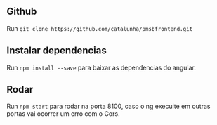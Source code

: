 ## Github

Run `git clone https://github.com/catalunha/pmsbfrontend.git`

## Instalar dependencias

Run `npm install --save` para baixar as dependencias do angular.

## Rodar

Run `npm start` para rodar na porta 8100, caso o ng execulte em outras portas vai ocorrer um erro com o Cors.

